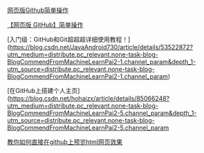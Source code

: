 
[网页版Github简单操作](https://blog.csdn.net/Hanani_Jia/article/details/79855429)

[【网页版 GitHub】简单操作](https://blog.csdn.net/weixin_42567789/article/details/108951447?utm_medium=distribute.pc_relevant_t0.none-task-blog-BlogCommendFromMachineLearnPai2-1.channel_param&depth_1-utm_source=distribute.pc_relevant_t0.none-task-blog-BlogCommendFromMachineLearnPai2-1.channel_param)

[入门级：GitHub和Git超超超详细使用教程！]
(https://blog.csdn.net/JavaAndroid730/article/details/53522872?utm_medium=distribute.pc_relevant.none-task-blog-BlogCommendFromMachineLearnPai2-1.channel_param&depth_1-utm_source=distribute.pc_relevant.none-task-blog-BlogCommendFromMachineLearnPai2-1.channel_param)

[在GitHub上搭建个人主页](https://blog.csdn.net/hohaizx/article/details/85066248?utm_medium=distribute.pc_relevant.none-task-blog-BlogCommendFromMachineLearnPai2-5.channel_param&depth_1-utm_source=distribute.pc_relevant.none-task-blog-BlogCommendFromMachineLearnPai2-5.channel_param

[教你如何直接在github上预览html网页效果](https://blog.csdn.net/qq_25479327/article/details/78778282?utm_medium=distribute.pc_relevant.none-task-blog-baidulandingword-2&spm=1001.2101.3001.4242)
